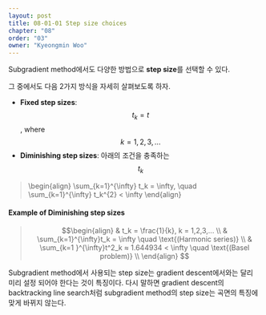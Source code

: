 ```yaml
---
layout: post
title: 08-01-01 Step size choices
chapter: "08"
order: "03"
owner: "Kyeongmin Woo"
---
```


Subgradient method에서도 다양한 방법으로 **step size**를 선택할 수 있다.  

그 중에서도 다음 2가지 방식을 자세히 살펴보도록 하자. 

- **Fixed step sizes**: $$t_k = t$$, where $$k = 1, 2, 3, ...$$
- **Diminishing step sizes**: 아래의 조건을 충족하는 $$t_k$$

>\begin{align}
> \sum_{k=1}^{\infty} t_k = \infty, \quad \sum_{k=1}^{\infty} t_k^{2} < \infty
>\end{align}

#### Example of Diminishing step sizes

> $$\begin{align}
& t_k = \frac{1}{k}, k = 1,2,3,... \\
& \sum_{k=1}^{\infty}t_k = \infty \quad \text{(Harmonic  series)} \\
& \sum_{k=1 }^{\infty}t^2_k ≈ 1.644934 < \infty \quad \text{(Basel problem)} \\
\end{align} $$

Subgradient method에서 사용되는 step size는 gradient descent에서와는 달리 미리 설정 되어야 한다는 것이 특징이다. 다시 말하면 gradient descent의 backtracking line search처럼 subgradient method의 step size는 곡면의 특징에 맞게 바뀌지 않는다.
